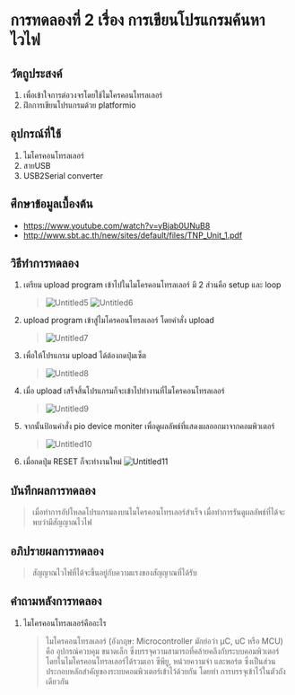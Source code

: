 # การทดลองที่ 2 เรื่อง การเขียนโปรแกรมค้นหาไวไฟ

## วัตถูประสงค์
1. เพื่อเข้าใจการต่อวงจรโดยใช้ไมโครคอนโทรลเลอร์
2. ฝึกการเขียนโปรแกรมด้วย platformio

## อุปกรณ์ที่ใช้
1. ไมโครคอนโทรลเลอร์
2. สายUSB
3. USB2Serial converter

## ศึกษาข้อมูลเบื้องต้น
* https://www.youtube.com/watch?v=yBjab0UNuB8
* http://www.sbt.ac.th/new/sites/default/files/TNP_Unit_1.pdf

## วิธีทำการทดลอง
1. เตรียม upload program เข้าไปในไมโครคอนโทรลเลอร์ มี 2 ส่วนคือ setup และ loop
   > ![Untitled5](https://user-images.githubusercontent.com/80879116/112148475-8396de00-8c10-11eb-8965-6827131d6146.png)
   > ![Untitled6](https://user-images.githubusercontent.com/80879116/112148840-ef794680-8c10-11eb-8a08-bb1e8342cbbe.png)

2. upload program เข้าสู่ไมโครคอนโทรลเลอร์ โดยคำสั่ง upload
   > ![Untitled7](https://user-images.githubusercontent.com/80879116/112149280-60b8f980-8c11-11eb-9127-000d5e6ffa24.png)

3. เพื่อให้โปรแกรม upload ได้ต้องกดปุ่มเซ็ต
   > ![Untitled8](https://user-images.githubusercontent.com/80879116/112149588-bab9bf00-8c11-11eb-98d5-4fc82b9f3a84.png)

4. เมื่อ upload เสร็จสิ้นโปรแกรมก็จะเข้าไปทำงานที่ไมโครคอนโทรลเลอร์
   > ![Untitled9](https://user-images.githubusercontent.com/80879116/112149954-1f751980-8c12-11eb-8c7b-d96252d4fe87.png)

5. จากนั้นป้อนคำสั่ง pio device moniter เพื่อดูผลลัพธ์ที่แสดงผลออกมาจากคอมพิวเตอร์
   > ![Untitled10](https://user-images.githubusercontent.com/80879116/112150255-7549c180-8c12-11eb-8b89-f767c6393299.png)

6. เมื่อกดปุ่ม RESET ก็จะทำงานใหม่
    ![Untitled11](https://user-images.githubusercontent.com/80879116/112150783-10429b80-8c13-11eb-92e4-cbda545b4fa6.png)

## บันทึกผลการทดลอง
   > เมื่อทำการอัปโหลดโปรแกรมลงบนไมโครคอนโทรเลอร์สำเร็จ เมื่อทำการรันดูผลลัพธ์ที่ได้จะพบว่ามีสัญญาณไวไฟ

## อภิปรายผลการทดลอง
   > สัญญาณไวไฟที่ได้จะขึ้นอยู่กับความแรงของสัญญาณที่ได้รับ

## คำถามหลังการทดลอง
   1. ไมโครคอนโทรลเลอร์คืออะไร
        > ไมโครคอนโทรลเลอร์ (อังกฤษ: Microcontroller มักย่อว่า µC, uC หรือ MCU) คือ อุปกรณ์ควบคุม
             ขนาดเล็ก ซึ่งบรรจุความสามารถที่คล้ายคลึงกับระบบคอมพิวเตอร์ โดยในไมโครคอนโทรลเลอร์ได้รวมเอา
             ซีพียู, หน่วยความจำ และพอร์ต ซึ่งเป็นส่วนประกอบหลักสำคัญของระบบคอมพิวเตอร์เข้าไว้ด้วยกัน โดยทำ
             การบรรจุเข้าไว้ในตัวถังเดียวกัน 

